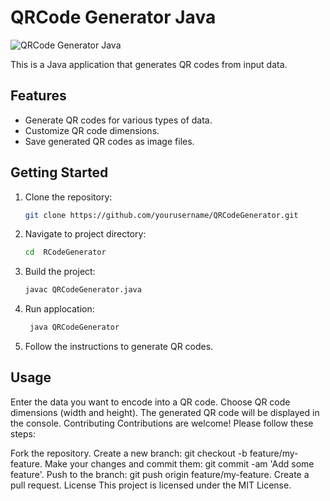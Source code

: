 # QRCode Generator Java

![QRCode Generator Java](https://static.beaconstac.com/assets/img/static-vs-dynamic-qr-code-images/new-qr-reload-new.png)

This is a Java application that generates QR codes from input data.

## Features

- Generate QR codes for various types of data.
- Customize QR code dimensions.
- Save generated QR codes as image files.

## Getting Started

1. Clone the repository:

   ```bash
   git clone https://github.com/yourusername/QRCodeGenerator.git

2. Navigate to project directory:

   ```bash
   cd  RCodeGenerator

3. Build the project:

   ```bash
   javac QRCodeGenerator.java


4. Run applocation:

   ```bash
    java QRCodeGenerator


5. Follow the instructions to generate QR codes.

## Usage
Enter the data you want to encode into a QR code.
Choose QR code dimensions (width and height).
The generated QR code will be displayed in the console.
Contributing
Contributions are welcome! Please follow these steps:

Fork the repository.
Create a new branch: git checkout -b feature/my-feature.
Make your changes and commit them: git commit -am 'Add some feature'.
Push to the branch: git push origin feature/my-feature.
Create a pull request.
License
This project is licensed under the MIT License.

